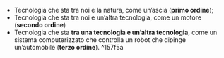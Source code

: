 
- Tecnologia che sta tra noi e la natura, come un’ascia (**primo ordine**);
- Tecnologia che sta tra noi e un’altra tecnologia, come un motore (**secondo ordine**)
- Tecnologia che sta **tra una tecnologia e un’altra tecnologia**, come un sistema computerizzato che controlla un robot che dipinge un’automobile (**terzo ordine**).  ^157f5a